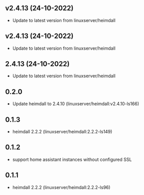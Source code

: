 
## v2.4.13 (24-10-2022)
- Update to latest version from linuxserver/heimdall

## v2.4.13 (24-10-2022)
- Update to latest version from linuxserver/heimdall

## 2.4.13 (24-10-2022)
- Update to latest version from linuxserver/heimdall
## 0.2.0

 - Update heimdall to 2.4.10 (linuxserver/heimdall:v2.4.10-ls166)

## 0.1.3

 - heimdall 2.2.2 (linuxserver/heimdall:2.2.2-ls149)

## 0.1.2

 - support home assistant instances without configured SSL

## 0.1.1

 - heimdall 2.2.2 (linuxserver/heimdall:2.2.2-ls96)
